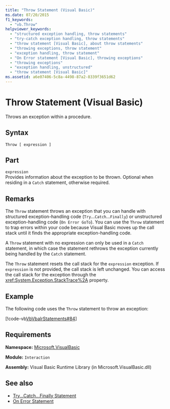 ```yaml
---
title: "Throw Statement (Visual Basic)"
ms.date: 07/20/2015
f1_keywords: 
  - "vb.Throw"
helpviewer_keywords: 
  - "structured exception handling, throw statements"
  - "try-catch exception handling, throw statements"
  - "throw statement [Visual Basic], about throw statements"
  - "throwing exceptions, throw statement"
  - "exception handling, throw statement"
  - "On Error statement [Visual Basic], throwing exceptions"
  - "throwing exceptions"
  - "exception handling, unstructured"
  - "throw statement [Visual Basic]"
ms.assetid: a6e07406-5c8a-4498-87a2-8339f3651d62
---
```

# Throw Statement (Visual Basic)
Throws an exception within a procedure.  
  
## Syntax  
  
```  
Throw [ expression ]  
```  
  
## Part  
 `expression`  
 Provides information about the exception to be thrown. Optional when residing in a `Catch` statement, otherwise required.  
  
## Remarks  
 The `Throw` statement throws an exception that you can handle with structured exception-handling code (`Try`...`Catch`...`Finally`) or unstructured exception-handling code (`On Error GoTo`). You can use the `Throw` statement to trap errors within your code because Visual Basic moves up the call stack until it finds the appropriate exception-handling code.  
  
 A `Throw` statement with no expression can only be used in a `Catch` statement, in which case the statement rethrows the exception currently being handled by the `Catch` statement.  
  
 The `Throw` statement resets the call stack for the `expression` exception. If `expression` is not provided, the call stack is left unchanged. You can access the call stack for the exception through the <xref:System.Exception.StackTrace%2A> property.  
  
## Example  
 The following code uses the `Throw` statement to throw an exception:  
  
 [!code-vb[VbVbalrStatements#84](../../../visual-basic/language-reference/error-messages/codesnippet/VisualBasic/throw-statement_1.vb)]  
  
## Requirements  
 **Namespace:** [Microsoft.VisualBasic](../../../visual-basic/language-reference/runtime-library-members.md)  
  
 **Module:** `Interaction`  
  
 **Assembly:** Visual Basic Runtime Library (in Microsoft.VisualBasic.dll)  
  
## See also
- [Try...Catch...Finally Statement](../../../visual-basic/language-reference/statements/try-catch-finally-statement.md)
- [On Error Statement](../../../visual-basic/language-reference/statements/on-error-statement.md)
